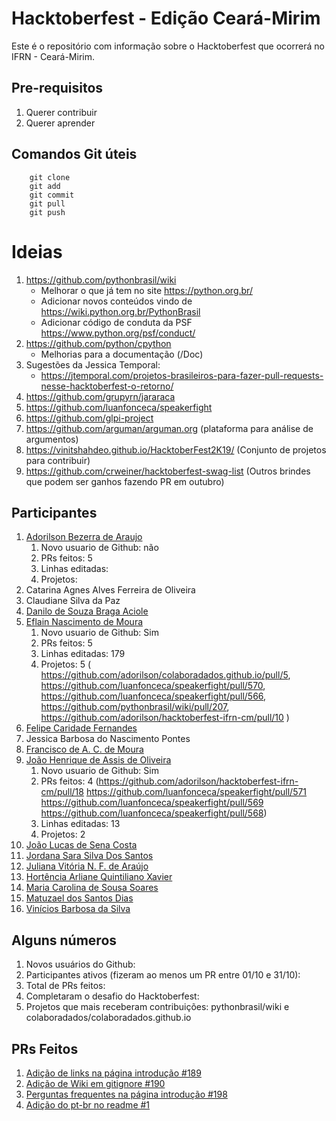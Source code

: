 # Hacktoberfest - Edição Ceará-Mirim

Este é o repositório com informação sobre o Hacktoberfest que ocorrerá no
IFRN - Ceará-Mirim.

## Pre-requisitos
1. Querer contribuir
1. Querer aprender

## Comandos Git úteis
```
    git clone
    git add
    git commit
    git pull
    git push
```
# Ideias
1. https://github.com/pythonbrasil/wiki
    * Melhorar o que já tem no site https://python.org.br/ 
    * Adicionar novos conteúdos vindo de https://wiki.python.org.br/PythonBrasil
    * Adicionar código de conduta da PSF https://www.python.org/psf/conduct/
1. https://github.com/python/cpython
    * Melhorias para a documentação (/Doc)
1. Sugestões da Jessica Temporal:
    * https://jtemporal.com/projetos-brasileiros-para-fazer-pull-requests-nesse-hacktoberfest-o-retorno/
1. https://github.com/grupyrn/jararaca
1. https://github.com/luanfonceca/speakerfight
1. https://github.com/glpi-project
1. https://github.com/arguman/arguman.org (plataforma para análise de argumentos)
1. https://vinitshahdeo.github.io/HacktoberFest2K19/ (Conjunto de projetos para contribuir)
1. https://github.com/crweiner/hacktoberfest-swag-list (Outros brindes que podem ser ganhos fazendo PR em outubro)

## Participantes

1. [Adorilson Bezerra de Araujo](https://github.com/adorilson)
   1. Novo usuario de Github: não
   1. PRs feitos: 5
   1. Linhas editadas: 
   1. Projetos: 
1. Catarina Agnes Alves Ferreira de Oliveira
1. Claudiane Silva da Paz
1. [Danilo de Souza Braga Aciole](https://github.com/Danilo25)
1. [Eflain Nascimento de Moura](https://github.com/EflainMoura)
   1. Novo usuario de Github: Sim
   1. PRs feitos: 5
   1. Linhas editadas: 179
   1. Projetos: 5 ( https://github.com/adorilson/colaboradados.github.io/pull/5, https://github.com/luanfonceca/speakerfight/pull/570, https://github.com/luanfonceca/speakerfight/pull/566, https://github.com/pythonbrasil/wiki/pull/207, https://github.com/adorilson/hacktoberfest-ifrn-cm/pull/10 )
1. [Felipe Caridade Fernandes](https://github.com/Felipe-ifrn)
1. Jessica Barbosa do Nascimento Pontes
1. [Francisco de A. C. de Moura](https://github.com/Francks01)
1. [João Henrique de Assis de Oliveira](https://github.com/jh12-ao)
   1. Novo usuario de Github: Sim
   1. PRs feitos: 4 (https://github.com/adorilson/hacktoberfest-ifrn-cm/pull/18
                     https://github.com/luanfonceca/speakerfight/pull/571
                     https://github.com/luanfonceca/speakerfight/pull/569
                     https://github.com/luanfonceca/speakerfight/pull/568)
   1. Linhas editadas: 13
   1. Projetos: 2 
1. [João Lucas de Sena Costa](https://github.com/JLJohnS)
1. [Jordana Sara Silva Dos Santos](https://github.com/prasararaiva)
1. [Juliana Vitória N. F. de Araújo](https://github.com/JulianaVitoria629)
1. [Hortência Arliane Quintiliano Xavier](https://github.com/HortenciaArliane)
1. [Maria Carolina de Sousa Soares](https://github.com/MariaCarolinass)
1. [Matuzael dos Santos Dias](https://github.com/Matuzael)
1. [Vinícios Barbosa da Silva](https://github.com/ViniciosSilva811)

## Alguns números

1. Novos usuários do Github:
1. Participantes ativos (fizeram ao menos um PR entre 01/10 e 31/10):
1. Total de PRs feitos:
1. Completaram o desafio do Hacktoberfest:
1. Projetos que mais receberam contribuições: pythonbrasil/wiki e
colaboradados/colaboradados.github.io

## PRs Feitos

1. [Adição de links na página introdução #189](https://github.com/pythonbrasil/wiki/pull/189)
1. [Adição de Wiki em gitignore #190](https://github.com/pythonbrasil/wiki/pull/190)
1. [Perguntas frequentes na página introdução #198](https://github.com/pythonbrasil/wiki/pull/198)
1. [Adição do pt-br no readme #1](https://github.com/potilivre/jararaca/pull/1)
